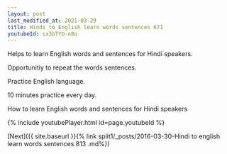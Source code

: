 ```yaml
---
layout: post
last_modified_at: 2021-03-29
title: Hindi to English learn words sentences 671 
youtubeId: sx3bTYO-n8o
---
```

 
 
Helps to learn English words and sentences for Hindi speakers.

Opportunitiy to repeat the words sentences. 

Practice English language. 
 
10 minutes practice every day. 
 
How to learn English words and sentences for Hindi speakers 
 
{% include youtubePlayer.html id=page.youtubeId %}
 
 
[Next]({{ site.baseurl }}{% link  split1/_posts/2016-03-30-Hindi to english learn words sentences 813 .md%})
 
